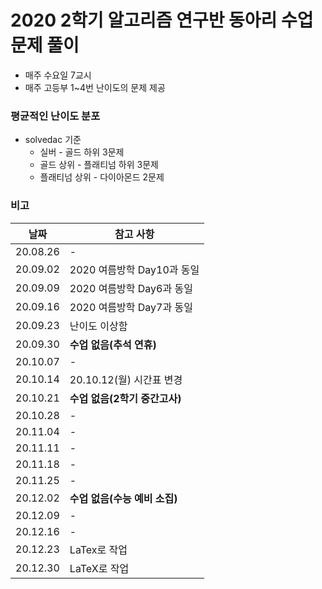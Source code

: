# 2020 2학기 알고리즘 연구반 동아리 수업 문제 풀이
* 매주 수요일 7교시
* 매주 고등부 1~4번 난이도의 문제 제공

### 평균적인 난이도 분포
* solvedac 기준
  * 실버 - 골드 하위 3문제
  * 골드 상위 - 플래티넘 하위 3문제
  * 플래티넘 상위 - 다이아몬드 2문제

### 비고

| 날짜     | 참고 사항                     |
| -------- | ----------------------------- |
| 20.08.26 | -                             |
| 20.09.02 | 2020 여름방학 Day10과 동일    |
| 20.09.09 | 2020 여름방학 Day6과 동일     |
| 20.09.16 | 2020 여름방학 Day7과 동일     |
| 20.09.23 | 난이도 이상함                 |
| 20.09.30 | **수업 없음(추석 연휴)**      |
| 20.10.07 | -                             |
| 20.10.14 | 20.10.12(월) 시간표 변경      |
| 20.10.21 | **수업 없음(2학기 중간고사)** |
| 20.10.28 | -                             |
| 20.11.04 | -                             |
| 20.11.11 | -                             |
| 20.11.18 | -                             |
| 20.11.25 | -                             |
| 20.12.02 | **수업 없음(수능 예비 소집)** |
| 20.12.09 | -                             |
| 20.12.16 | -                             |
| 20.12.23 | LaTex로 작업                  |
| 20.12.30 | LaTeX로 작업                  |